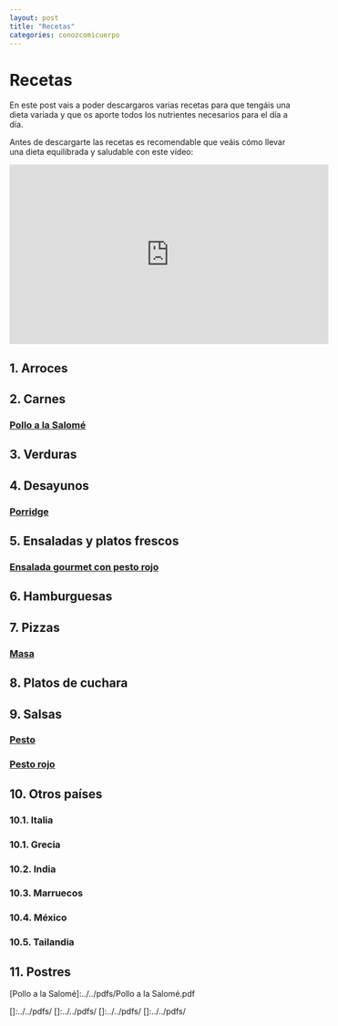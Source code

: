 ```yaml
---
layout: post
title: "Recetas"
categories: conozcomicuerpo
---
```


# Recetas

En este post vais a poder descargaros varias recetas para que tengáis una dieta variada y que os aporte todos los nutrientes necesarios para el día a día.

Antes de descargarte las recetas es recomendable que veáis cómo llevar una dieta equilibrada y saludable con este vídeo:

<iframe width="560" height="315" src="https://www.youtube.com/embed/Wr0_wULJnBE" title="YouTube video player" frameborder="0" allow="accelerometer; autoplay; clipboard-write; encrypted-media; gyroscope; picture-in-picture" allowfullscreen></iframe>

## 1. Arroces

## 2. Carnes

### [Pollo a la Salomé](https://danieledufis.github.io/pdfs/Pollo%20a%20la%20Salome%CC%81.pdf)

## 3. Verduras

## 4. Desayunos

### [Porridge](https://danieledufis.github.io/pdfs/Porridge_compressed.pdf)

## 5. Ensaladas y platos frescos

### [Ensalada gourmet con pesto rojo](https://danieledufis.github.io/pdfs/ensalada_gourmet_compressed.pdf)

## 6. Hamburguesas

## 7. Pizzas

### [Masa](https://danieledufis.github.io/pdfs/masa%20de%20pizza.pdf)

## 8. Platos de cuchara

## 9. Salsas

### [Pesto]()

### [Pesto rojo](https://danieledufis.github.io/pdfs/pesto_rojo_compressed.pdf)

## 10. Otros países

###  10.1. Italia

###  10.1. Grecia

###  10.2. India

###  10.3. Marruecos

###  10.4. México

###  10.5. Tailandia

## 11. Postres







[Pollo a la Salomé]:../../pdfs/Pollo a la Salomé.pdf

[Masa]:../../pdfs/masa%20de%20pizza.pdf
[Porridge]:../../pdfs/Porridge_compressed.pdf
[Pesto]:../../pdfs/
[Pesto rojo]:../../pdfs/pesto_rojo_compressed.pdf
[Ensalada gourmet con pesto rojo]:../../pdfs/ensalada_gourmet_compressed.pdf
[]:../../pdfs/
[]:../../pdfs/
[]:../../pdfs/
[]:../../pdfs/
